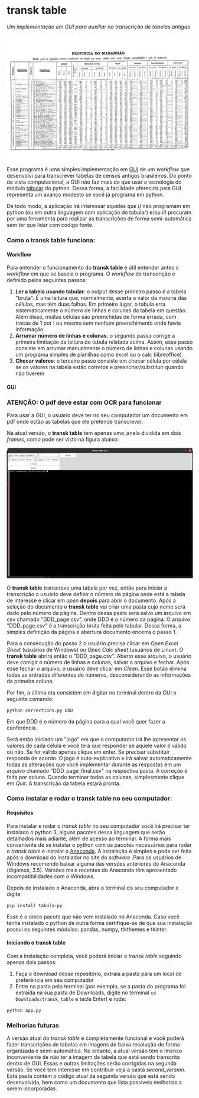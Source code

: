 # transk table
*Um implementação em GUI para auxiliar na transcrição de tabelas antigas*

![alt text](https://github.com/lucascr91/transk_table/blob/master/maranhao.jpg)


Esse programa é uma simples implementação em [GUI](https://en.wikipedia.org/wiki/Graphical_user_interface) de um _workflow_ que desenvolvi para transcrever tabelas de censos antigos brasileiros. Do ponto de vista computacional, a GUI não faz mais do que usar a tecnologia do módulo [tabular](https://github.com/chezou/tabula-py) do python. Dessa forma, a facilidade oferecida pela GUI representa um avanço modesto se você já programa em python.

De todo modo, a aplicação irá interessar aqueles que _i)_ não programam em python (ou em outra linguagem com aplicação do tabular) e/ou _ii)_ procuram por uma ferramenta para realizar as transcrições de forma semi-automática sem ter que lidar com código fonte.

<!-- Essa breve apresentação da ferramenta está dividida em três seções. Na seção seguinte ~mostramos o funcionamento do programa. A ideia dessa seção é, antes de discutir instalação e limitações, mostrar ao usuário o que é o programa e o que ele faz. Mostramos como rodar o programa na seção 3, enquanto uma discussão sobre melhorias potenciais e manutenção do programa são arroladas na seção 4. -->


### Como o **transk table** funciona:

#### Workflow

Para entender o funcionamento do **transk table** é útil entender antes o _workflow_ em que se baseia o programa. O _workflow_ de transcrição é definido pelos seguintes passos:

1) **Ler a tabela usando tabular**: o _output_ desse primeiro passo é a tabela "bruta". É uma leitura que, normalmente, acerta o valor da maioria das células, mas têm duas falhas. Em primeiro lugar, o tabula erra sistematicamente o número de linhas e colunas da tabela em questão. Além disso, muitas células são preenchidas de forma errada, com trocas de 1 por ! ou mesmo sem nenhum preenchimento onde havia informação.
2) **Arrumar número de linhas e colunas**: o segundo passo corrige a primeira limitação da leitura do tabula relatada acima. Assim, esse passo consiste em arrumar manualmente o número de linhas e colunas usando um programa simples de planilhas como excel ou o calc (libreoffice).
3) **Checar valores**: o terceiro passo consiste em checar célula por célula se os valores na tabela estão corretos e preencher/substituir quando não tiverem

#### GUI

### ATENÇÃO: O pdf deve estar com OCR para funcionar

Para usar a GUI, o usuário deve ter no seu computador um documento em pdf onde estão as tabelas que ele pretende transcrever.

Na atual versão, o **transk table** tem apenas uma janela dividida em dois _frames_, como pode ser visto na figura abaixo:

![alt text](https://github.com/lucascr91/transk_table/blob/master/gui_tt.png)

O **transk table** transcreve uma tabela por vez, então para iniciar a transcrição o usuário deve definir o número da página onde está a tabela de interesse e clicar em *open* **depois** para abrir o documento. Após a seleção do documento o **transk table** vai criar uma pasta cujo nome será dado pelo número da página. Dentro dessa pasta será salvo um arquivo em csv chamado "DDD_page.csv", onde DDD é o número da página. O arquivo "DDD_page.csv" é a transcrição bruta feita pelo tabular. Dessa forma, a simples definição da página e abertura documento encerra o passo 1.

Para a consecução do passo 2 o usuário precisa clicar em *Open Excel Sheet* (usuários de Windows) ou *Open Calc sheet* (usuários de Linux). O **transk table** abrirá então o "DDD_page.csv". Aberto esse arquivo, o usuário deve corrigir o número de linhas e colunas, salvar o arquivo e fechar. Após esse fechar o arquivo, o usuário deve clicar em *Clean*. Esse botão elimina todas as entradas diferentes de números, desconsiderando as informações da primeira coluna. 

Por fim, a última eta consistem em digitar no terminal dentro da GUI o seguinte comando:

```
python corrections.py DDD
```
Em que DDD é o número da página para a qual você quer fazer a conferência.

Será então iniciado um "jogo" em que o computador irá lhe apresentar os valores de cada célula e você terá que responder se aquele valor é válido ou não. Se for válido apenas clique em enter. Se precisar substituir responda de acordo. O jogo é auto-explicativo e irá salvar automaticamente todas as alterações que você implementar durante as respostas em um arquivo chamado "DDD_page_final.csv" na respectiva pasta. A correção é feita por coluna. Quando terminar todas as colunas, simplesmente clique em *Quit*. A transcrição da tabela estará pronta.


### Como instalar e rodar o transk table no seu computador:

#### Requisitos

Para instalar e rodar o *transk table* no seu computador você irá precisar ter instalado o python 3, alguns pacotes dessa linguagem que serão detalhados mais adiante, além de acesso ao terminal. A forma mais conveniente de se instalar o python com os pacotes necessários para rodar o *transk table* é instalar o [Anaconda](https://www.anaconda.com/products/individual). A instalação é simples e pode ser feita após o download do instalador no site do _software_ .Para os usuários de Windows recomendo baixar alguma das versões anteriores do Anaconda (digamos, 3.5). Versões mais recentes do Anaconda têm apresentado incompatibilidades com o Windows.

Depois de instalado o Anaconda, abra o terminal do seu computador e digite:

```
pip install tabula-py
```

Esse é o único pacote que não vem instalado no Anaconda. Caso você tenha instalado o python de outra forma certifique-se de que sua instalação possui os seguintes módulos: pandas, numpy, ttkthemes e tkinter.

#### Iniciando o transk table

Com a instalação completa, você poderá iniciar o *transk table* seguindo apenas dois passos:

1) Faça o download desse repositório, extraia a pasta para um local de preferência em seu computador
2) Entre na pasta pelo terminal (por exemplo, se a pasta do programa foi extraída na sua pasta de Downloads, digite no terminal `cd Downloads/transk_table` e tecle Enter) e rode:

```
python app.py
```

### Melhorias futuras

A versão atual do *transk table* é completamente funcional e você poderá fazer transcrições de tabelas em imagens de baixa resolução de forma organizada e semi-automática. No entanto, a atual versão têm o imenso inconveniente de não ter a imagem da  tabela que está sendo transcrita dentro de GUI. Essas e outras limitações serão corrigidas na segunda versão. Se você tem interesse em contribuir veja a pasta *second_version*. Esta pasta contém o código atual da segunda versão que está sendo desenvolvida, bem como um documento que lista possíveis melhorias a serem incorporadas.
